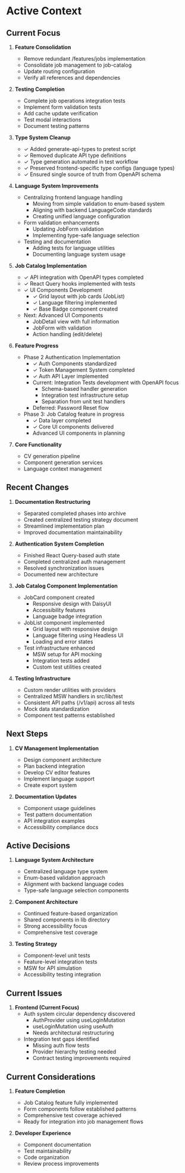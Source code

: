 # Active Context

## Current Focus

1. **Feature Consolidation**
   - Remove redundant /features/jobs implementation
   - Consolidate job management to job-catalog
   - Update routing configuration
   - Verify all references and dependencies

2. **Testing Completion**
   - Complete job operations integration tests
   - Implement form validation tests
   - Add cache update verification
   - Test modal interactions
   - Document testing patterns

3. **Type System Cleanup**
   - ✓ Added generate-api-types to pretest script
   - ✓ Removed duplicate API type definitions
   - ✓ Type generation automated in test workflow
   - ✓ Preserved frontend-specific type configs (language types)
   - ✓ Ensured single source of truth from OpenAPI schema

2. **Language System Improvements**
   - Centralizing frontend language handling
     - Moving from simple validation to enum-based system
     - Aligning with backend LanguageCode standards
     - Creating unified language configuration
   - Form validation enhancements
     - Updating JobForm validation
     - Implementing type-safe language selection
   - Testing and documentation
     - Adding tests for language utilities
     - Documenting language system usage

2. **Job Catalog Implementation**
   - ✓ API integration with OpenAPI types completed
   - ✓ React Query hooks implemented with tests
   - ✓ UI Components Development
     - ✓ Grid layout with job cards (JobList)
     - ✓ Language filtering implemented
     - ✓ Base Badge component created
   - Next: Advanced UI Components
     - JobDetail view with full information
     - JobForm with validation
     - Action handling (edit/delete)

2. **Feature Progress**
   - Phase 2 Authentication Implementation
     - ✓ Auth Components standardized
     - ✓ Token Management System completed
     - ✓ Auth API Layer implemented
     - Current: Integration Tests development with OpenAPI focus
       - Schema-based handler generation
       - Integration test infrastructure setup
       - Separation from unit test handlers
     - Deferred: Password Reset flow
   - Phase 3: Job Catalog feature in progress
     - ✓ Data layer completed
     - ✓ Core UI components delivered
     - Advanced UI components in planning

3. **Core Functionality**
   - CV generation pipeline
   - Component generation services
   - Language context management

## Recent Changes

1. **Documentation Restructuring**
   - Separated completed phases into archive
   - Created centralized testing strategy document
   - Streamlined implementation plan
   - Improved documentation maintainability

2. **Authentication System Completion**
   - Finished React Query-based auth state
   - Completed centralized auth management
   - Resolved synchronization issues
   - Documented new architecture

2. **Job Catalog Component Implementation**
   - JobCard component created
     - Responsive design with DaisyUI
     - Accessibility features
     - Language badge integration
   - JobList component implemented
     - Grid layout with responsive design
     - Language filtering using Headless UI
     - Loading and error states
   - Test infrastructure enhanced
     - MSW setup for API mocking
     - Integration tests added
     - Custom test utilities created

3. **Testing Infrastructure**
   - Custom render utilities with providers
   - Centralized MSW handlers in src/lib/test
   - Consistent API paths (/v1/api) across all tests
   - Mock data standardization
   - Component test patterns established

## Next Steps

1. **CV Management Implementation**
   - Design component architecture
   - Plan backend integration
   - Develop CV editor features
   - Implement language support
   - Create export system

2. **Documentation Updates**
   - Component usage guidelines
   - Test pattern documentation
   - API integration examples
   - Accessibility compliance docs

## Active Decisions

1. **Language System Architecture**
   - Centralized language type system
   - Enum-based validation approach
   - Alignment with backend language codes
   - Type-safe language selection components

2. **Component Architecture**
   - Continued feature-based organization
   - Shared components in lib directory
   - Strong accessibility focus
   - Comprehensive test coverage

2. **Testing Strategy**
   - Component-level unit tests
   - Feature-level integration tests
   - MSW for API simulation
   - Accessibility testing integration

## Current Issues

1. **Frontend (Current Focus)**
   - Auth system circular dependency discovered
     - AuthProvider using useLoginMutation
     - useLoginMutation using useAuth
     - Needs architectural restructuring
   - Integration test gaps identified
     - Missing auth flow tests
     - Provider hierarchy testing needed
     - Contract testing improvements required

## Current Considerations

1. **Feature Completion**
   - Job Catalog feature fully implemented
   - Form components follow established patterns
   - Comprehensive test coverage achieved
   - Ready for integration into job management flows

2. **Developer Experience**
   - Component documentation
   - Test maintainability
   - Code organization
   - Review process improvements
